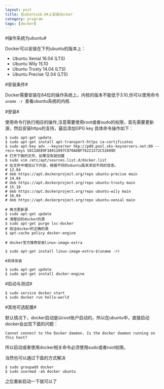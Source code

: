 ```yaml
---
layout: post
title: 在ubuntu16.04上安装docker
category: program
tags: [docker]
---
```


#操作系统为ubuntu#

Docker可以安装在下列ubuntu的版本上：

* Ubuntu Xenial 16.04 (LTS)
* Ubuntu Wily 15.10
* Ubuntu Trusty 14.04 (LTS)
* Ubuntu Precise 12.04 (LTS)

#安装条件#

Docker需要安装在64位的操作系统上，内核的版本不能低于3.10,你可以使用命令`uname -r `查看ubuntu系统的内核.

#安装#

使用命令行执行相应的操作,注意需要使用root或者sudo的权限，首先需要更新源，然后安装https的支持，最后添加GPG key
具体命令操作如下：

```
$ sudo apt-get update
$ sudo apt-get install apt-transport-https ca-certificates
$ sudo apt-key adv --keyserver hkp://p80.pool.sks-keyservers.net:80 --recv-keys 58118E89F3A912897C070ADBF76221572C52609D
# 打开下面的文件，如果没有就创建
$ sudo vim /etc/apt/sources.list.d/docker.list
# 在文件中增加以下内容，根据不同的ubuntu版本添加不同的信息。
# 12.04
# deb https://apt.dockerproject.org/repo ubuntu-precise main
# 14.04
# deb https://apt.dockerproject.org/repo ubuntu-trusty main
# 15.10
# deb https://apt.dockerproject.org/repo ubuntu-wily main
# 16.04
# deb https://apt.dockerproject.org/repo ubuntu-xenial main

# 再次更新源
$ sudo apt-get update
# 清楚旧的docker的源
$ sudo apt-get purge lxc-docker
# 验证docker的正确的源
$ apt-cache policy docker-engine

# docker官方推荐安装linux-image-extra

$ sudo apt-get install linux-image-extra-$(uname -r)

#具体安装

$ sudo apt-get update
$ sudo apt-get install docker-engine
```

#启动与测试#

```
$ sudo service docker start
$ sudo docker run hello-world
```

#其他可选配置#

默认情况下，docker启动是以root账户启动的，所以在ubuntu中，直接启动docker会出现下面的问题：
```
Cannot connect to the Docker daemon. Is the docker daemon running on this host?
```
所以启动或者使用docker相关命令必须使用sudo或者root权限。

当然也可以通过下面的方式解决

```
$ sudo groupadd docker
$ sudo usermod -aG docker ubuntu
```
之后重新启动一下就可以了 